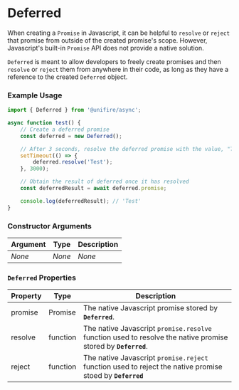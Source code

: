 # Deferred

When creating a `Promise` in Javascript, it can be helpful to `resolve` or `reject` that promise from outside of the created promise's scope. However, Javascript's built-in `Promise` API does not provide a native solution.

`Deferred` is meant to allow developers to freely create promises and then `resolve` or `reject` them from anywhere in their code, as long as they have a reference to the created `Deferred` object.

### Example Usage

```js
import { Deferred } from '@unifire/async';

async function test() {
    // Create a deferred promise
    const deferred = new Deferred();

    // After 3 seconds, resolve the deferred promise with the value, "Test"
    setTimeout(() => {
        deferred.resolve('Test');
    }, 3000);

    // Obtain the result of deferred once it has resolved
    const deferredResult = await deferred.promise;

    console.log(deferredResult); // 'Test'
}
```

### Constructor Arguments

| Argument | Type | Description |
| --- | --- | --- |
| <i>None</i> | <i>None</i> | <i>None</i> |

### `Deferred` Properties

| Property | Type | Description |
| --- | --- | --- |
| promise | Promise | The native Javascript promise stored by <b>`Deferred`</b>. |
| resolve | function | The native Javascript `promise.resolve` function used to resolve the native promise stored by <b>`Deferred`</b>.
| reject | function | The native Javascript `promise.reject` function used to reject the native promise stoed by <b>`Deferred`</b>